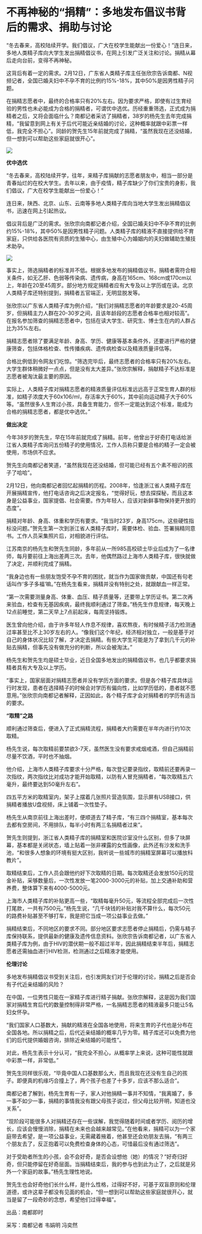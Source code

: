 # 不再神秘的“捐精”：多地发布倡议书背后的需求、捐助与讨论

“冬去春来，高校陆续开学。我们倡议，广大在校学生能献出一份爱心！”连日来，多地人类精子库向大学生发出捐精倡议书，在网上引发广泛关注和讨论。捐精从幕后走向台前，变得不再神秘。

这背后有着一定的需求。2月12日，广东省人类精子库主任张欣宗告诉南都、N视频记者，全国已婚夫妇中不孕不育的比例约15%-18%，其中50%是因男性精子问题。

在捐精志愿者中，最终的合格率只有20%左右。因为要求严格，即使有过生育经验的男性也未必能成为合格的捐精者，可谓优中选优。历经重重筛选，正式成为捐精者之后，又将会面临什么？南都记者采访了捐精者，38岁的杨先生去年完成捐精，“我留意到网上有关于后代可能近亲结婚的讨论，这种概率就跟中彩票一样低，我完全不担心”。同龄的贺先生15年前就完成了捐精，“虽然我现在还没结婚，但一想到可以帮助这些家庭就很开心”。

![](https://inews.gtimg.com/newsapp_bt/0/15661689175/1000)

**优中选优**

“冬去春来，高校陆续开学，往年，来精子库捐献的志愿者朋友中，相当一部分是青春灿烂的在校大学生。去年以来，由于疫情，精子库缺少了你们宝贵的身影，我们倡议，广大在校学生能献出一份爱心！”

连日来，陕西、北京、山东、云南等多地人类精子库向当地大学生发出捐精倡议书，迅速在网上引起热议。

倡议背后是广泛的需求。张欣宗向南都记者介绍，全国已婚夫妇中不孕不育的比例约15%-18%，其中50%是因男性精子问题。人类精子库的精液不直接提供给不育家庭，只供给各医院有资质的生殖中心，由生殖中心为婚姻内的夫妇做辅助生殖技术助孕。

![](https://inews.gtimg.com/newsapp_bt/0/15658564880/1000)

事实上，筛选捐精者的标准并不低。根据多地发布的捐精倡议书，捐精者需符合相关条件，如无乙肝、色弱等传染病、遗传病，身高在165cm、168cm或170cm以上，年龄在20至45周岁。部分地方规定捐精者应有大专及以上学历或在读。北京人类精子库还特别提到，捐精者五官端正，无明显脱发等。

张欣宗以广东省人类精子库为例介绍，“我们对捐精志愿者的年龄要求是20-45周岁，但捐精主力人群在20-30岁之间，且该年龄段的志愿者合格率也相对较高”。在报名参加筛查的捐精志愿者中，包括在读大学生、研究生、博士生在内的人群占比为35%左右。

捐精志愿者除了要满足年龄、身高、学历、健康等基本条件外，还要进行严格的健康筛查，包括体格检查、性传播疾病、遗传病检查以及精液质量评估等。

合格比例低到令网友们吃惊。“筛选完毕后，最终志愿者的合格率只有20%左右。大学生群体稍微好一点点，但是没有太大差异。”张欣宗解释，捐献精子不达标准是志愿者被淘汰最主要的原因。

实际上，人类精子库对捐精志愿者的精液质量评估标准远远高于正常生育人群的标准，如精子浓度大于60x106/ml，存活率大于60%，其中前向运动精子大于60%等。“虽然很多人生育过小孩，具备生育能力，但不一定能达到这个标准，能成为合格的捐精志愿者，都是优中选优。”

**做出决定**

今年38岁的贺先生，早在15年前就完成了捐精。前年，他曾出于好奇打电话给浙江省人类精子库询问五份精子的使用情况，工作人员称只要是合格的精子一定会被使用，市场供不应求。

贺先生向南都记者笑道，“虽然我现在还没结婚，但可能已经有五个素不相识的孩子了哈哈”。

2月12日，他向南都记者回忆起捐精的历程。2008年，恰逢浙江省人类精子库在开展捐精宣传，他打电话咨询之后决定报名，“觉得好玩，想去探探秘，而且这本身是公益事业，国家提倡、社会需要。作为年轻人，应该对新鲜事物保持更开放的态度”。

捐精对年龄、身高、体重和学历有要求。“我当时23岁，身高175cm，这些硬性指标没问题。”贺先生第一次到浙江省人类精子库时，需要体检、验血、签署捐精同意书。工作人员采集照片后，对相貌进行评估。

江苏南京的杨先生和贺先生同龄，多年前从一所985高校硕士毕业后成为了一名律师，每月要前往上海出差两三次。去年，他偶然路过上海市人类精子库，很快就做了决定，并顺利完成了捐精。

“我身边也有一些朋友饱受不孕不育的困扰，就当作为国家做贡献，中国还有句老话叫作‘多子多福’嘛。”在杨先生看来，捐精并没有特别之处，就跟献血一样正常。

“第一次需要测量身高、体重、血压、精子质量等，还要带上学历证书。第二次再来验血，检查有无基因疾病，最终我顺利通过了筛查。”杨先生作息规律，每天晚上12点前睡觉，第二天早上7点前起床，每周坚持锻炼。

医生曾向他介绍，由于许多年轻人作息不规律，喜欢熬夜，有时候精子活力检测通过率甚至比不上30岁左右的人。“像我们这个年纪，经济相对独立，一般是基于对自己的身体状况比较了解，才决定去捐精。有些大学生可能是为了拿到几千元的补贴去捐精，但事先没有做充分的判断，所以会被淘汰。”

杨先生和贺先生均是硕士毕业，近日全国多地发出的捐精倡议书，也几乎都要求捐精者具有大专及以上学历。

“事实上，国家层面对捐精志愿者并没有学历方面的要求。但是各个精子库具体运行时发现，患者在选择精子的时候会对学历有偏向性，比如学历低的，患者就不愿意用。”张欣宗向南都记者解释，正因如此，各个精子库才会对捐精者的学历有适当的要求。

**“取精”之路**

顺利通过筛查后，便进入了正式捐精流程，捐精者大约需要在半年内进行约10次取精。

杨先生说，每次取精前要禁欲3-7天，虽然医生没有要求戒烟戒酒，但自己捐精前尽量不饮酒，平时也不抽烟。

他介绍，上海市人类精子库要求十分严格，每次登记要录指纹，取精前还要再录一次指纹，两次指纹比对成功才能开始取精，以防有人冒充捐精者，“每次取精五六毫升，最终要达到50毫升左右”。

四五平方米的取精室内，架子上摆着几张照片营造氛围，显示屏有USB接口，供捐精者播放U盘视频，床上铺着一次性垫子。

杨先生从南京前往上海出差时，便顺道去了精子库，“有三四个捐精室，基本每次去都有空房间，不用排队，每半小时有两三名捐精者过来”。

贺先生则提到，浙江省人类精子库的捐精室和医院诊室没什么区别，但多了块屏幕，基本都是关闭状态，墙上贴着一张非裸露的女性画像，此外还有沙发和洗手池，“和很多人想象的环境有挺大区别，我听说一些城市的捐精室屏幕可以播放科教片”。

取精结束后，工作人员会跟他约好下次取精的日期。每次取精还会发放150元的现金补贴，采够数量后，一次性发放一笔2000-3000元的补贴，加上交通补助和营养费，整体算下来有4000-5000元。

上海市人类精子库的补贴更高一些，“取精每毫升50元，等流程全部完成后一次性打尾款，一共有7500元。”杨先生说，“几千块钱的补贴对我不算什么，每次50元的路费补贴甚至不够打车，我是把它当成一项公益事业去做。”

捐精结束后，不同地区的要求不同。部分地区要求志愿者停止捐精后，仍需与精子库保持联系，提供最新的健康及遗传信息资料。张欣宗告诉南都记者，以广东省人类精子库为例，由于HIV的潜伏期一般不超过半年，因此捐精结束半年后，捐精志愿者还需抽血进行HIV检测，检测通过之后精液才能使用。

**伦理讨论**

多地发布捐精倡议书受到关注后，也引发网友们对于伦理的讨论，捐精之后是否会有子代近亲结婚的风险？

在中国，一位男性只能在一家精子库进行精子捐献。张欣宗解释，这是因为我们国家对捐精生育后代的数量控制得非常严格，一名捐精志愿者的精液最多只能让5名妇女怀孕。

“我们国家人口基数大，捐献的精液在全国各地使用，将来生育的子代也是分布在全国各地。所以捐精之后，后代近亲结婚的概率几乎为零。精子库还可以免费为他们的后代提供婚姻咨询，排除近亲结婚的可能性”。

对此，杨先生表示十分认可，“我完全不担心，从概率学上来说，这种可能性就跟中彩票一样，非常低。”

贺先生同样很乐观，“毕竟中国人口基数那么大，而且我现在还没有生自己的孩子。即便真的机缘巧合撞上了，两个孩子也差了十多岁，应该不那么适合”。

南都记者了解到，杨先生育有一子，家人对他捐精一事并不知情，“我离婚了，多一事不如少一事，捐精的事情我没有跟父母孩子说过，但父母比较开明，知道也没关系”。

“现阶段可能很多人对捐精还存在一些误解，我觉得随着时间或者学历、阅历的增长，应该会慢慢消除，捐精在未来也会越来越常见。”在他看来，捐精可以为一个家庭带去希望，是一项公益事业，无需藏着掖着，他甚至还会劝朋友去捐，“有两三个朋友去了，反正抱着可以免费检查身体的心态，可惜最后没有通过筛选”。

对于受助者所生的小孩，会不会好奇，是否会设想他（她）的情况？“好奇归好奇，但只能停留在好奇层面。当捐精结束后，我的参与也到此为止了，之后就是另外一个家庭的故事。”杨先生理性地说。

贺先生也会好奇他们长什么样，是什么性格，过得好不好，可基于双盲原则和伦理道德，或许这辈子都没有见面的机会，“但一想到可以帮助这些家庭就很开心，就当是留了一段奇妙的念想，希望他们过得幸福”。

出品：南都即时

采写：南都记者 韦娟明 冯奕然

